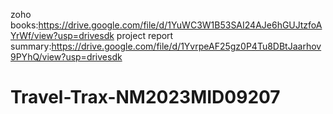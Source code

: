 zoho books:https://drive.google.com/file/d/1YuWC3W1B53SAI24AJe6hGUJtzfoAYrWf/view?usp=drivesdk
project report summary:https://drive.google.com/file/d/1YvrpeAF25gz0P4Tu8DBtJaarhov9PYhQ/view?usp=drivesdk

# Travel-Trax-NM2023MID09207
